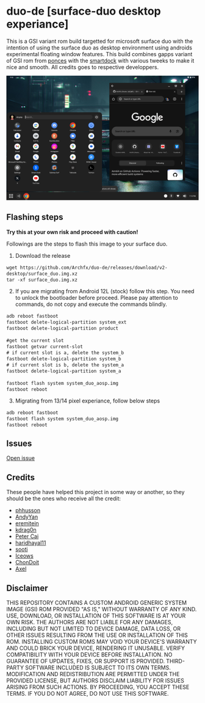 # duo-de [surface-duo desktop experiance]

This is a GSI variant rom build targetted for microsoft surface duo with the intention of using the surface duo as desktop environment using androids experimental floating window features. This build combines gapps variant of GSI rom from [ponces](https://github.com/ponces/treble_aosp) with the [smartdock](https://github.com/axel358/smartdock) with various tweeks to make it nice and smooth. All credits goes to respective developpers.


<p align="center">
<img src="images/src-duo.png" alt="drawing" style="width:600px;"/> </p>

## Flashing steps
**Try this at your own risk and proceed with caution!**

Followings are the steps to flash this image to your surface duo.

1. Download the release 
```shell
wget https://github.com/Archfx/duo-de/releases/download/v2-desktop/surface_duo.img.xz
tar -xf surface_duo.img.xz
```
2. If you are migrating from Android 12L (stock) follow this step. You need to unlock the bootloader before proceed. Please pay attention to commands, do not copy and execute the commands blindly.
```shell
adb reboot fastboot
fastboot delete-logical-partition system_ext
fastboot delete-logical-partition product

#get the current slot
fastboot getvar current-slot
# if current slot is a, delete the system_b
fastboot delete-logical-partition system_b
# if current slot is b, delete the system_a
fastboot delete-logical-partition system_a

fastboot flash system system_duo_aosp.img
fastboot reboot 
```
3. Migrating from 13/14 pixel experiance, follow below steps 
```shell
adb reboot fastboot
fastboot flash system system_duo_aosp.img
fastboot reboot 
```


## Issues
[Open issue](https://github.com/archfx/duo-de/issues/new/choose)

## Credits
These people have helped this project in some way or another, so they should be the ones who receive all the credit:
- [phhusson](https://github.com/phhusson)
- [AndyYan](https://github.com/AndyCGYan)
- [eremitein](https://github.com/eremitein)
- [kdrag0n](https://github.com/kdrag0n)
- [Peter Cai](https://github.com/PeterCxy)
- [haridhayal11](https://github.com/haridhayal11)
- [sooti](https://github.com/sooti)
- [Iceows](https://github.com/Iceows)
- [ChonDoit](https://github.com/ChonDoit)
- [Axel](https://github.com/axel358)


## Disclaimer
THIS REPOSITORY CONTAINS A CUSTOM ANDROID GENERIC SYSTEM IMAGE (GSI) ROM PROVIDED "AS IS," WITHOUT WARRANTY OF ANY KIND. USE, DOWNLOAD, OR INSTALLATION OF THIS SOFTWARE IS AT YOUR OWN RISK. THE AUTHORS ARE NOT LIABLE FOR ANY DAMAGES, INCLUDING BUT NOT LIMITED TO DEVICE DAMAGE, DATA LOSS, OR OTHER ISSUES RESULTING FROM THE USE OR INSTALLATION OF THIS ROM. INSTALLING CUSTOM ROMS MAY VOID YOUR DEVICE'S WARRANTY AND COULD BRICK YOUR DEVICE, RENDERING IT UNUSABLE. VERIFY COMPATIBILITY WITH YOUR DEVICE BEFORE INSTALLATION. NO GUARANTEE OF UPDATES, FIXES, OR SUPPORT IS PROVIDED. THIRD-PARTY SOFTWARE INCLUDED IS SUBJECT TO ITS OWN TERMS. MODIFICATION AND REDISTRIBUTION ARE PERMITTED UNDER THE PROVIDED LICENSE, BUT AUTHORS DISCLAIM LIABILITY FOR ISSUES ARISING FROM SUCH ACTIONS. BY PROCEEDING, YOU ACCEPT THESE TERMS. IF YOU DO NOT AGREE, DO NOT USE THIS SOFTWARE. 






